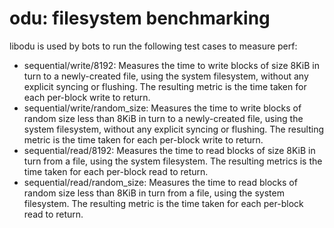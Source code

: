 # odu: filesystem benchmarking

libodu is used by bots to run the following test cases to measure perf:

  * sequential/write/8192: Measures the time to write blocks of size 8KiB
    in turn to a newly-created file, using the system filesystem, without any
    explicit syncing or flushing. The resulting metric is the time taken for
    each per-block write to return.
  * sequential/write/random_size: Measures the time to write blocks of
    random size less than 8KiB in turn to a newly-created file, using the
    system filesystem, without any explicit syncing or flushing. The resulting
    metric is the time taken for each per-block write to return.
  * sequential/read/8192: Measures the time to read blocks of size 8KiB
    in turn from a file, using the system filesystem. The resulting metrics
    is the time taken for each per-block read to return.
  * sequential/read/random_size: Measures the time to read blocks of random
    size less than 8KiB in turn from a file, using the system filesystem. The
    resulting metric is the time taken for each per-block read to return.
